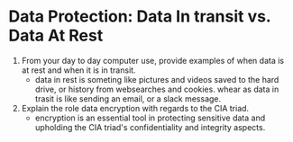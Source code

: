 # Data Protection: Data In transit vs. Data At Rest
1) From your day to day computer use, provide examples of when data is at rest and when it is in transit.
    - data in rest is someting like pictures and videos saved to the hard drive, or history from websearches and cookies.  whear as data in trasit is like sending an email, or a slack message.  
2) Explain the role data encryption with regards to the CIA triad.
    - encryption is an essential tool in protecting sensitive data and upholding the CIA triad's confidentiality and integrity aspects.